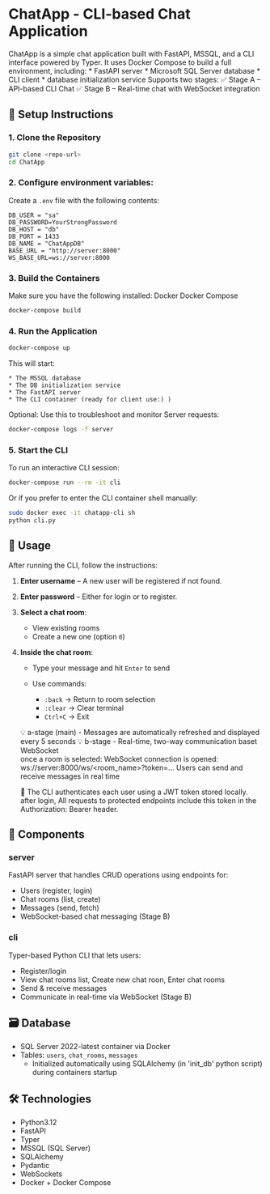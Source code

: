 # ChatApp - CLI-based Chat Application

ChatApp is a simple chat application built with FastAPI, MSSQL, and a CLI interface powered by Typer.
It uses Docker Compose to build a full environment, including:
    * FastAPI server 
    * Microsoft SQL Server database
    * CLI client
    * database initialization service 
Supports two stages:
✅ Stage A – API-based CLI Chat
✅ Stage B – Real-time chat with WebSocket integration

## 🚀 Setup Instructions

### 1. Clone the Repository

```bash
git clone <repo-url>
cd ChatApp
```

### 2. Configure environment variables:

Create a `.env` file with the following contents:

```env
DB_USER = "sa"
DB_PASSWORD=YourStrongPassword
DB_HOST = "db"
DB_PORT = 1433
DB_NAME = "ChatAppDB"
BASE_URL = "http://server:8000"
WS_BASE_URL=ws://server:8000
```

### 3. Build the Containers
Make sure you have the following installed:
    Docker
    Docker Compose

```bash
docker-compose build
```
### 4. Run the Application

```bash
docker-compose up
```

This will start:

    * The MSSQL database
    * The DB initialization service
    * The FastAPI server
    * The CLI container (ready for client use:) )

Optional: Use this to troubleshoot and monitor Server requests:
```bash
docker-compose logs -f server
```
### 5. Start the CLI

To run an interactive CLI session:

```bash
docker-compose run --rm -it cli
```

Or if you prefer to enter the CLI container shell manually:

```bash
sudo docker exec -it chatapp-cli sh
python cli.py
```

## 🧪 Usage

After running the CLI, follow the instructions:

1. **Enter username** – A new user will be registered if not found.

2. **Enter password** – Either for login or to register.

3. **Select a chat room**:

   * View existing rooms
   * Create a new one (option `0`)

4. **Inside the chat room**:

   * Type your message and hit `Enter` to send
   * Use commands:

     * `:back` → Return to room selection
     * `:clear` → Clear terminal
     * `Ctrl+C` → Exit

    💡 a-stage (main) - Messages are automatically refreshed and displayed every 5 seconds
    💡 b-stage - Real-time, two-way communication baset WebSocket  
        once a room is selected:
            WebSocket connection is opened: ws://server:8000/ws/<room_name>?token=...
            Users can send and receive messages in real time


    🔐 The CLI authenticates each user using a JWT token stored locally. after login, All requests to protected endpoints include this token in the Authorization: Bearer <token> header. 
    
 
## 🧱 Components

### server

FastAPI server that handles CRUD operations using endpoints for:

* Users (register, login)
* Chat rooms (list, create)
* Messages (send, fetch)
* WebSocket-based chat messaging (Stage B)

### cli

Typer-based Python CLI that lets users:

* Register/login
* View chat rooms list, Create new chat roon, Enter chat rooms
* Send & receive messages
* Communicate in real-time via WebSocket (Stage B)

## 🗃️ Database

* SQL Server 2022-latest container via Docker
* Tables: `users`, `chat_rooms`, `messages`
    * Initialized automatically using SQLAlchemy (in 'init_db' python script) during containers startup

## 🛠️ Technologies

* Python3.12
* FastAPI
* Typer
* MSSQL (SQL Server)
* SQLAlchemy
* Pydantic
* WebSockets
* Docker + Docker Compose